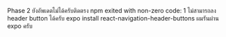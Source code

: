 Phase 2 ยังอัพเดตไม่ได้ครับติดตรง npm exited with non-zero code: 1
ไม่สามารถลง header button ได้ครับ expo install react-navigation-header-buttons
ผมรันผ่าน expo ครับ
